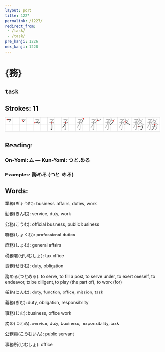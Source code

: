 ```yaml
---
layout: post
title: 1227
permalink: /1227/
redirect_from:
 - /task/
 - /task/
pre_kanji: 1226
nex_kanji: 1228
---
```


# {務}

## `task`

## Strokes: 11

<div class="stroke"><img src="../images/E58B99.png" /></div>

## Reading:

### On-Yomi: ム &mdash; Kun-Yomi: つと.める

### Examples: 務める (つと.める)

## Words:

業務(ぎょうむ): business, affairs, duties, work

勤務(きんむ): service, duty, work

公務(こうむ): official business, public business

職務(しょくむ): professional duties

庶務(しょむ): general affairs

税務署(ぜいむしょ): tax office

責務(せきむ): duty, obligation

務める(つとめる): to serve, to fill a post, to serve under, to exert oneself, to endeavor, to be diligent, to play (the part of), to work (for)

任務(にんむ): duty, function, office, mission, task

義務(ぎむ): duty, obligation, responsibility

事務(じむ): business, office work

務め(つとめ): service, duty, business, responsibility, task

公務員(こうむいん): public servant

事務所(じむしょ): office
